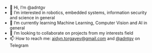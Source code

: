 - 👋 Hi, I’m @adntgv
- 👀 I’m interested in robotics, embedded systems, information security and science in general
- 🌱 I’m currently learning Machine Learning, Computer Vision and AI in general
- 💞️ I’m looking to collaborate on projects from my interests field
- 📫 How to reach me: aidyn.torgayev@gmail.com and [@adntgv](https://t.me/adntgv) on Telegram

<!---
adntgv/adntgv is a ✨ special ✨ repository because its `README.md` (this file) appears on your GitHub profile.
You can click the Preview link to take a look at your changes.
--->
